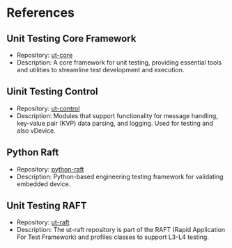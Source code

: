 # References

## **Unit Testing Core Framework**

- Repository: [ut-core](https://github.com/rdkcentral/ut-core/wiki)  
- Description: A core framework for unit testing, providing essential tools and utilities to streamline test development and execution.

## **Uinit Testing Control**

- Repository: [ut-control](https://github.com/rdkcentral/ut-control/wiki)
- Description: Modules that support functionality for message handling, key-value pair (KVP) data parsing, and logging. Used for testing and also vDevice.

## **Python Raft**

- Repository: [python-raft](https://github.com/rdkcentral/python_raft/wiki) 
- Description: Python-based engineering testing framework for validating embedded device.

## **Unit Testing RAFT**

- Repository: [ut-raft](https://github.com/rdkcentral/ut-raft/wiki)
- Description: The ut-raft repository is part of the RAFT (Rapid Application For Test Framework) and profiles classes to support L3-L4 testing.
